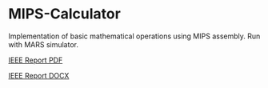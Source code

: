 # MIPS-Calculator
Implementation of basic mathematical operations using MIPS assembly. Run with MARS simulator.

[IEEE Report PDF](https://drive.google.com/file/d/1YVPRF-PTnseIqisx923rJA_14-VS4pff/view?usp=sharing)

[IEEE Report DOCX](https://docs.google.com/document/d/18Eujjd3Gv0Iqj1IJJzg1EGobDSbZkX2k/edit?usp=sharing&ouid=118244312362345048114&rtpof=true&sd=true)
